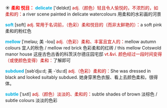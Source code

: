 ☀ <font color="red">**柔和 悦目：**</font>
<font color="sky blue">**delicate**</font> ['delɪkɪt] 
<font color="#c00000">adj.（颜色）轻且令人愉悦的，不浓烈的，如柔和的：</font>a river scene painted in delicate watercolours 用柔和的水彩画的河景

<font color="sky blue">**soft**</font> [sɒft] 
<font color="#c00000">adj. 常用于名词前，（色彩）柔和悦目的（而非太鲜艳的）：</font>a soft pink 柔和的粉红色
           
<font color="sky blue">**mellow**</font> [ˈmeləʊ; 美 -loʊ]
<font color="#c00000">adj.（色彩）柔和、丰富且宜人的：</font>mellow autumn colours 宜人的秋色 / mellow red brick 色彩柔和的红砖 / this mellow Cotswold manor house 这座古色古香的科茨沃尔德庄园宅邸 <font color="#c00000">vt.&vi. 颜色经过一段时间变得（或使颜色变得）柔和：</font>了解即可
           
<font color="sky blue">**subdued**</font> [səbˈdju:d; 美 -ˈdu:d]
<font color="#c00000">adj.（色彩）柔和的：</font>She was dressed in black and looked suitably subdued. 她身穿黑色衣服、看上去颜色柔和，很得体。
                      
<font color="sky blue">**subtle**</font> [ˈsʌtl]
<font color="#c00000">adj.（颜色）淡淡的、柔和的：</font>subtle shades of brown 淡棕色 / subtle colours 淡淡的色彩
